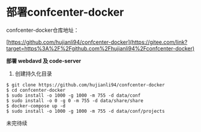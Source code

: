 # 部署confcenter-docker

confcenter-docker仓库地址： 

[https://github.com/hujianli94/confcenter-docker](https://gitee.com/link?target=https%3A%2F%2Fgithub.com%2Fhujianli94%2Fconfcenter-docker)

**部署 webdavd 及 code-server**

1. 创建持久化目录

```shell
$ git clone https://github.com/hujianli94/confcenter-docker
$ cd confcenter-docker
$ sudo install -o 1000 -g 1000 -m 755 -d data/conf
$ sudo install -o 0 -g 0 -m 755 -d data/share/share
$ docker-compose up -d
$ sudo install -o 1000 -g 1000 -m 755 -d data/conf/projects
```

未完待续